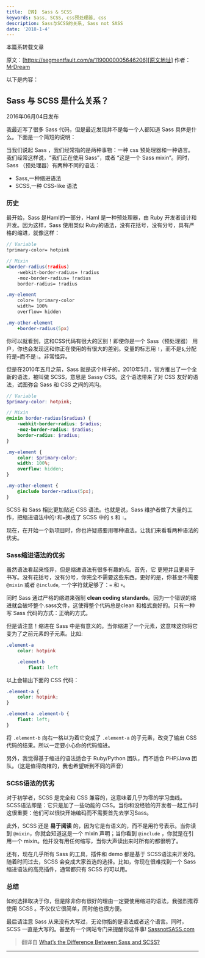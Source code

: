 ```yaml
---
title: 【转】 Sass & SCSS
keywords: Sass, SCSS, css预处理器, css
description: Sass与SCSS的关系, Sass not SASS
date: '2018-1-4'
---
```


本篇系转载文章

原文：[https://segmentfault.com/a/1190000005646206][原文地址]
作者：[MrDream][原文作者]

以下是内容：

## Sass 与 SCSS 是什么关系？
2016年06月04日发布

我最近写了很多 Sass 代码，但是最近发现并不是每一个人都知道 Sass 具体是什么。下面是一个简短的说明：

当我们说起 Sass ，我们经常指的是两种事物：一种 css 预处理器和一种语言。我们经常这样说，“我们正在使用 Sass”，或者 “这是一个 Sass mixin”。同时，Sass （预处理器）有两种不同的语法：

- Sass,一种缩进语法
- SCSS,一种 CSS-like 语法

### 历史

最开始，Sass 是Haml的一部分，Haml 是一种预处理器，由 Ruby 开发者设计和开发。因为这样，Sass 使用类似 Ruby的语法，没有花括号，没有分号，具有严格的缩进，就像这样：

```sass
// Variable
!primary-color= hotpink

// Mixin
=border-radius(!radius)
    -webkit-border-radius= !radius
    -moz-border-radius= !radius
    border-radius= !radius

.my-element
    color= !primary-color
    width= 100%
    overflow= hidden

.my-other-element
    +border-radius(5px)
```

你可以就看到，这和CSS代码有很大的区别！即使你是一个 Sass（预处理器） 用户，你也会发现这和你正在使用的有很大的差别。变量的标志用 `!`，而不是`$`,分配符是`=`而不是`:`。非常怪异。

但是在2010年五月之前，Sass 就是这个样子的。2010年5月，官方推出了一个全新的语法，被叫做 SCSS，意思是 Sassy CSS。这个语法带来了对 CSS 友好的语法，试图弥合 Sass 和 CSS 之间的鸿沟。

```scss
// Variable
$primary-color: hotpink;

// Mixin
@mixin border-radius($radius) {
    -webkit-border-radius: $radius;
    -moz-border-radius: $radius;
    border-radius: $radius;
}

.my-element {
    color: $primary-color;
    width: 100%;
    overflow: hidden;
}

.my-other-element {
    @include border-radius(5px);
}
```

SCSS 和 Sass 相比更加贴近 CSS 语法。也就是说，Sass 维护者做了大量的工作，把缩进语法中的`!`和`=`换成了 SCSS 中的 `$` 和 `:`。

现在，在开始一个新项目时，你也许疑惑要用哪种语法。让我们来看看两种语法的优劣。

### Sass缩进语法的优劣

虽然语法看起来怪异，但是缩进语法有很多有趣的点。首先，它 更短并且更易于书写。没有花括号，没有分号，你完全不需要这些东西。更好的是，你甚至不需要`@mixin` 或者 `@include`, 一个字符就足够了：`=` 和 `+`。

同时 Sass 通过严格的缩进来强制 **clean coding standards**。因为一个错误的缩进就会破坏整个.sass文件，这使得整个代码总是clean 和格式良好的。只有一种写 Sass 代码的方式：正确的方式。

但是请注意！缩进在 Sass 中是有意义的。当你缩进了一个元素，这意味这你将它变为了之前元素的子元素。比如:

```sass
.element-a
    color: hotpink

    .element-b
        float: left
```

以上会输出下面的 CSS 代码：

```css
.element-a {
    color: hotpink;
}

.element-a .element-b {
    float: left;
}
```

将 `.element-b` 向右一格以为着它变成了 `.element-a` 的子元素，改变了输出 CSS 代码的结果。所以一定要小心你的代码缩进。

另外，我觉得基于缩进的语法适合于 Ruby/Python 团队，而不适合 PHP/Java 团队。（这是值得商榷的，我也希望听到不同的声音）

### SCSS语法的优劣

对于初学者，SCSS 是完全和 CSS 兼容的，这意味着几乎为零的学习曲线。SCSS语法即是：它只是加了一些功能的 CSS。当你和没经验的开发者一起工作时这很重要：他们可以很快开始编码而不需要首先去学习Sass。

此外，SCSS 还是 **易于阅读** 的，因为它是有语义的，而不是用符号表示。当你读到 `@mixin`，你就会知道这是一个 mixin 声明；当你看到 `@include` ，你就是在引用一个 mixin。他并没有用任何缩写，当你大声读出来时所有的都很明了。

还有，现在几乎所有 Sass 的工具，插件和 demo 都是基于 SCSS语法来开发的。随着时间过去，SCSS 会变成大家首选的选择。比如，你现在很难找到一个 Sass 缩进语法的高亮插件，通常都只有 SCSS 的可以用。

### 总结
如何选择取决于你，但是除非你有很好的理由一定要使用缩进的语法，我强烈推荐使用 SCSS 。不仅仅它很简单，同时他也很方便。

最后请注意 Sass 从来没有大写过，无论你指的是语法或者这个语言。同时， SCSS 一直是大写的。甚至有一个网站专门来提醒你这件事! [SassnotSASS.com](http://SassnotSASS.com/)

> 翻译自 [What’s the Difference Between Sass and SCSS?][英文原地址]

-----
[原文地址]: https://segmentfault.com/a/1190000005646206
[原文作者]: https://segmentfault.com/u/mrdream
[英文原地址]: https://www.sitepoint.com/whats-difference-sass-scss/
